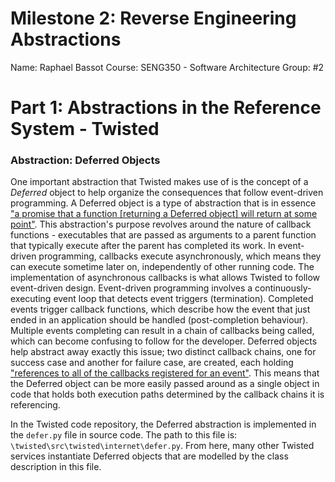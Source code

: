 # Milestone 2: Reverse Engineering Abstractions
Name: Raphael Bassot
Course: SENG350 - Software Architecture
Group: #2

# Part 1: Abstractions in the Reference System - Twisted
### Abstraction: Deferred Objects
One important abstraction that Twisted makes use of is the concept of a *Deferred* object to help organize the consequences that follow event-driven programming. A Deferred object is a type of abstraction that is in essence ["a promise that a function [returning a Deferred object] will return at some point"](http://aosabook.org/en/twisted.html). This abstraction's purpose revolves around the nature of callback functions - executables that are passed as arguments to a parent function that typically execute after the parent has completed its work. In event-driven programming, callbacks execute asynchronously, which means they can execute sometime later on, independently of other running code. The implementation of asynchronous callbacks is what allows Twisted to follow event-driven design. Event-driven programming involves a continuously-executing event loop that detects event triggers (termination). Completed events trigger callback functions, which describe how the event that just ended in an application should be handled (post-completion behaviour). Multiple events completing can result in a chain of callbacks being called, which can become confusing to follow for the developer. Deferred objects help abstract away exactly this issue; two distinct callback chains, one for success case and another for failure case, are created, each holding ["references to all of the callbacks registered for an event"](http://aosabook.org/en/twisted.html). This means that the Deferred object can be more easily passed around as a single object in code that holds both execution paths determined by the callback chains it is referencing.

In the Twisted code repository, the Deferred abstraction is implemented in the `defer.py` file in source code. The path to this file is: `\twisted\src\twisted\internet\defer.py`. From here, many other Twisted services instantiate Deferred objects that are modelled by the class description in this file.